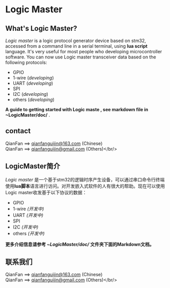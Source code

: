 Logic Master
==========

What's Logic Master?
-----------------------------

 *Logic master*  is a logic protocol generator device based on stm32, accessed from a command line in a serial terminal, using **lua script** language. It's very useful for most people who developing microcontroller software. You can now use Logic master transceiver data based on the following protocols: 

+ GPIO
+ 1-wire (*developing*)
+ UART (*developing*)
+ SPI 
+ I2C (*developing*)
+ others (*developing*)

**A guide to getting started with Logic maste , see markdown file in ~LogicMaster/doc/** .

contact
----------

QianFan ==> qianfanguijin@163.com (Chinese)<br/>
QianFan ==> qianfanguijin@gmail.com (Others)</br/>

LogicMaster简介
----------------------

 *Logic master* 是一个基于stm32的逻辑时序产生设备，可以通过串口命令行终端使用**lua脚本**语言进行访问。对开发嵌入式软件的人有很大的帮助。现在可以使用Logic master收发基于以下协议的数据：

+ GPIO
+ 1-wire *(开发中)*
+ UART *(开发中)*
+ SPI 
+ I2C *(开发中)*
+ others *(开发中)*

**更多介绍信息请参考 *~LogicMaster/doc/* 文件夹下面的Markdown文档。**

联系我们
----------

QianFan ==> qianfanguijin@163.com (Chinese)<br/>
QianFan ==> qianfanguijin@gmail.com (Others)</br/>
